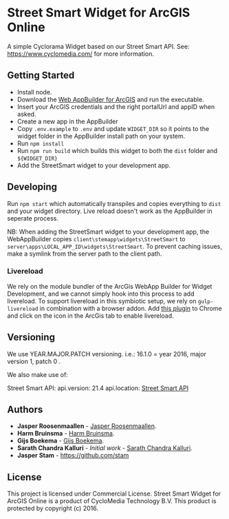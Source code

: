 # Street Smart Widget for ArcGIS Online

A simple Cyclorama Widget based on our Street Smart API.
See: https://www.cyclomedia.com/ for more information.

## Getting Started

- Install node.
- Download the [Web AppBuilder for ArcGIS](https://developers.arcgis.com/web-appbuilder/) and run the executable.
- Insert your ArcGIS credentials and the right portalUrl and appID when asked.
- Create a new app in the AppBuilder
- Copy `.env.example` to `.env` and update `WIDGET_DIR` so it points to the widget folder in the AppBuilder install path on your system.
- Run `npm install`
- Run `npm run build` which builds this widget to both the `dist` folder and `${WIDGET_DIR}`
- Add the StreetSmart widget to your development app. 

## Developing

Run `npm start` which automatically transpiles and copies everything to `dist` and your widget directory.
Live reload doesn't work as the AppBuilder in seperate process.

NB: When adding the StreetSmart widget to your development app, the WebAppBuilder copies `client\stemapp\widgets\StreetSmart` to `server\apps\LOCAL_APP_ID\widgets\StreetSmart`. 
To prevent caching issues, make a symlink from the server path to the client path.

### Livereload

We rely on the module bundler of the ArcGis WebApp Builder for Widget Development, and we cannot simply hook into this process to add livereload.
To support livereload in this symbiotic setup, we rely on `gulp-livereload` in combination with a browser addon.
Add [this plugin](https://chrome.google.com/webstore/detail/livereload/jnihajbhpnppcggbcgedagnkighmdlei) to Chrome and click on the icon in the ArcGis tab to enable livereload.

## Versioning

We use YEAR.MAJOR.PATCH versioning.
i.e.: 16.1.0 = year 2016, major version 1, patch 0 .

We also make use of:

Street Smart API:
	api.version: 21.4
	api.location: [Street Smart API](https://streetsmart.cyclomedia.com/api/v21.4/StreetSmartAPI.js)

## Authors

* **Jasper Roosenmaallen** - [Jasper Roosenmaallen](mailto:jroosenmaallen@cyclomedia.com).
* **Harm Bruinsma** - [Harm Bruinsma](mailto:hbruinsmaboekema@cyclomedia.com).
* **Gijs Boekema** - [Gijs Boekema](mailto:gboekema@cyclomedia.com).
* **Sarath Chandra Kalluri** - *Initial work* - [Sarath Chandra Kalluri](mailto:skalluri@cyclomedia.com).
* **Jasper Stam** - https://github.com/stam 

## License

This project is licensed under Commercial License.
Street Smart Widget for ArcGIS Online is a product of CycloMedia Technology B.V. This product is protected by copyright (c) 2016.
